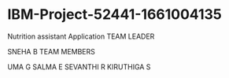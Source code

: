 # IBM-Project-52441-1661004135
Nutrition assistant Application
TEAM LEADER

SNEHA B
TEAM MEMBERS

UMA G
SALMA E
SEVANTHI R
KIRUTHIGA S
